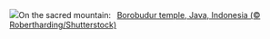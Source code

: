 ![](https://www.bing.com/th?id=OHR.BorobudurBells_EN-GB3331651821_UHD.jpg&w=1000)On the sacred mountain:&nbsp;&ensp;[Borobudur temple, Java, Indonesia (© Robertharding/Shutterstock)](https://www.bing.com/th?id=OHR.BorobudurBells_EN-GB3331651821_UHD.jpg)
<br><br/>
